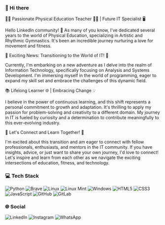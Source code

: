 ### 👋 Hi there 

🏋️‍♂️ Passionate Physical Education Teacher 🤸‍♂️ | Future IT Specialist 🖥️

Hello LinkedIn community! 👋 As many of you know, I've dedicated several years to the world of Physical Education, specializing in Artistic and Rhythmic Gymnastics. It's been an incredible journey nurturing a love for movement and fitness.

🚀 Exciting News: Transitioning to the World of IT! 🚀

Currently, I'm embarking on a new adventure as I delve into the realm of Information Technology, specifically focusing on Analysis and Systems Development. I'm immersing myself in the world of programming, eager to expand my skill set and embrace the challenges of this dynamic field.

📚 Lifelong Learner 🌐 | Embracing Change 💡

I believe in the power of continuous learning, and this shift represents a personal commitment to growth and adaptation. It's thrilling to apply my passion for problem-solving and creativity to a different domain. My journey in IT is fueled by curiosity and a determination to contribute meaningfully to this ever-evolving industry.

🤝 Let's Connect and Learn Together! 🌟

I'm excited about this transition and am eager to connect with fellow professionals, enthusiasts, and mentors in the IT community. If you have insights, advice, or just want to share your own journey, I'd love to connect! Let's inspire and learn from each other as we navigate the exciting intersections of education, fitness, and technology.

### 💻 Tech Stack
![Python](https://img.shields.io/badge/python-3670A0?style=for-the-badge&logo=python&logoColor=ffdd54) ![Brave](https://img.shields.io/badge/Brave-FB542B?style=for-the-badge&logo=Brave&logoColor=white) ![Linux](https://img.shields.io/badge/Linux-FCC624?style=for-the-badge&logo=linux&logoColor=black) ![Linux Mint](https://img.shields.io/badge/Linux%20Mint-87CF3E?style=for-the-badge&logo=Linux%20Mint&logoColor=white) ![Windows](https://img.shields.io/badge/Windows-0078D6?style=for-the-badge&logo=windows&logoColor=white) ![HTML5](https://img.shields.io/badge/html5-%23E34F26.svg?style=for-the-badge&logo=html5&logoColor=white) ![CSS3](https://img.shields.io/badge/css3-%231572B6.svg?style=for-the-badge&logo=css3&logoColor=white) ![JavaScript](https://img.shields.io/badge/javascript-%23323330.svg?style=for-the-badge&logo=javascript&logoColor=%23F7DF1E) ![GitHub](https://img.shields.io/badge/github-%23121011.svg?style=for-the-badge&logo=github&logoColor=white) ![GitLab](https://img.shields.io/badge/gitlab-%23181717.svg?style=for-the-badge&logo=gitlab&logoColor=white) 

### 🌐 Social 

![LinkedIn](https://img.shields.io/badge/linkedin-%230077B5.svg?style=for-the-badge&logo=linkedin&logoColor=white) ![Instagram](https://img.shields.io/badge/Instagram-%23E4405F.svg?style=for-the-badge&logo=Instagram&logoColor=white) ![WhatsApp](https://img.shields.io/badge/WhatsApp-25D366?style=for-the-badge&logo=whatsapp&logoColor=white)
<!--
**GaahZanelato/GaahZanelato** is a ✨ _special_ ✨ repository because its `README.md` (this file) appears on your GitHub profile.

Here are some ideas to get you started:

- 🔭 I’m currently working on ...
- 🌱 I’m currently learning ...
- 👯 I’m looking to collaborate on ...
- 🤔 I’m looking for help with ...
- 💬 Ask me about ...
- 📫 How to reach me: ...
- 😄 Pronouns: ...
- ⚡ Fun fact: ...
-->
